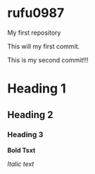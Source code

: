 # rufu0987
My first repository

This will my first commit.

This is my second commit!!!

# Heading 1
## Heading 2
### Heading 3

**Bold Tsxt**

*Italic text*

